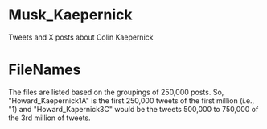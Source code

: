 # Musk_Kaepernick
Tweets and X posts about Colin Kaepernick

# FileNames
The files are listed based on the groupings of 250,000 posts. So, "Howard_Kaepernick1A" is the first 250,000 tweets of the first million (i.e., "1) and "Howard_Kapernick3C" would be the tweets 500,000 to 750,000 of the 3rd million of tweets. 
